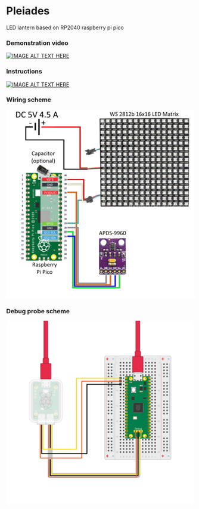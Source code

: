# Pleiades
LED lantern based on RP2040 raspberry pi pico

### Demonstration video 
[![IMAGE ALT TEXT HERE](https://img.youtube.com/vi/gmsWFZkWBEI/0.jpg)](https://youtu.be/gmsWFZkWBEI)

### Instructions
[![IMAGE ALT TEXT HERE](https://img.youtube.com/vi/F5HVr7ZAOYw/0.jpg)](https://youtu.be/gmsWFZkWBEI)

### Wiring scheme
<img src="scheme/Wire.png" alt="drawing"/>

### Debug probe scheme
<img src="scheme/Debug.png" alt="drawing"/>

